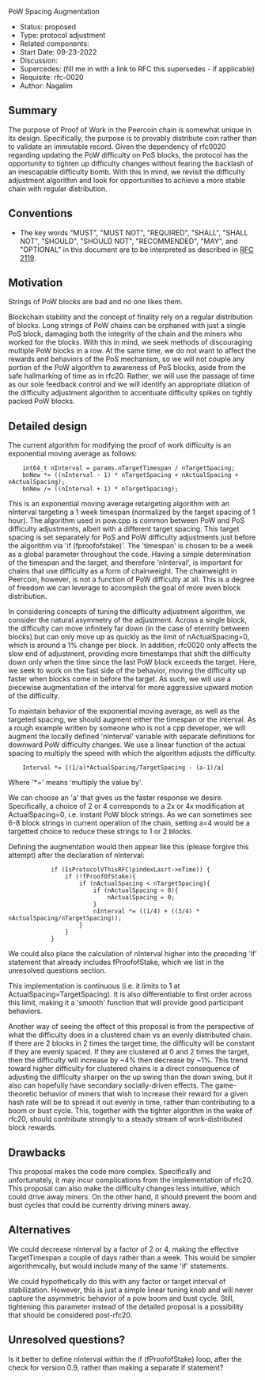  PoW Spacing Augmentation

- Status: proposed
- Type: protocol adjustment
- Related components: 
- Start Date: 09-23-2022
- Discussion: 
- Supercedes: (fill me in with a link to RFC this supersedes - if applicable)
- Requisite: rfc-0020
- Author: Nagalim

## Summary

The purpose of Proof of Work in the Peercoin chain is somewhat unique in its design.
Specifically, the purpose is to provably distribute coin rather than to validate an immutable record.
Given the dependency of rfc0020 regarding updating the PoW difficulty on PoS blocks, the protocol has the opportunity to tighten up difficulty changes without fearing the backlash of an inescapable difficulty bomb.
With this in mind, we revisit the difficulty adjustment algorithm and look for opportunities to achieve a more stable chain with regular distribution.

## Conventions
- The key words "MUST", "MUST NOT", "REQUIRED", "SHALL", "SHALL NOT", "SHOULD", "SHOULD NOT", "RECOMMENDED", "MAY", and "OPTIONAL" in this document are to be interpreted as described in [RFC 2119](http://tools.ietf.org/html/rfc2119).

## Motivation

Strings of PoW blocks are bad and no one likes them.

Blockchain stability and the concept of finality rely on a regular distribution of blocks.
Long strings of PoW chains can be orphaned with just a single PoS block, damaging both the integrity of the chain and the miners who worked for the blocks.
With this in mind, we seek methods of discouraging multiple PoW blocks in a row.
At the same time, we do not want to affect the rewards and behaviors of the PoS mechanism, so we will not couple any portion of the PoW algorithm to awareness of PoS blocks, aside from the safe hallmarking of time as in rfc20.
Rather, we will use the passage of time as our sole feedback control and we will identify an appropriate dilation of the difficulty adjustment algorithm to accentuate difficulty spikes on tightly packed PoW blocks.

## Detailed design

The current algorithm for modifying the proof of work difficulty is an exponential moving average as follows:

        int64_t nInterval = params.nTargetTimespan / nTargetSpacing;
        bnNew *= ((nInterval - 1) * nTargetSpacing + nActualSpacing + nActualSpacing);
        bnNew /= ((nInterval + 1) * nTargetSpacing);

This is an exponential moving average retargeting algorithm with an nInterval targeting a 1 week timespan (normalized by the target spacing of 1 hour).
The algorithm used in pow.cpp is common between PoW and PoS difficulty adjustments, albeit with a different target spacing.
This target spacing is set separately for PoS and PoW difficulty adjustments just before the algorithm via 'if (fproofofstake)'.
The 'timespan' is chosen to be a week as a global parameter throughout the code.
Having a simple determination of the timespan and the target, and therefore 'nInterval', is important for chains that use difficulty as a form of chainweight.
The chainweight in Peercoin, however, is not a function of PoW difficulty at all.
This is a degree of freedom we can leverage to accomplish the goal of more even block distribution.

In considering concepts of tuning the difficulty adjustment algorithm, we consider the natural asymmetry of the adjustment.
Across a single block, the difficulty can move infinitely far down (in the case of eternity between blocks) but can only move up as quickly as the limit of nActualSpacing=0, which is around a 1% change per block.
In addition, rfc0020 only affects the slow end of adjustment, providing more timestamps that shift the difficulty down only when the time since the last PoW block exceeds the target.
Here, we seek to work on the fast side of the behavior, moving the difficulty up faster when blocks come in before the target.
As such, we will use a piecewise augmentation of the interval for more aggressive upward motion of the difficulty.

To maintain behavior of the exponential moving average, as well as the targeted spacing, we should augment either the timespan or the interval.  As a rough example written by someone who is not a cpp developer, we will augment the locally defined 'nInterval' 
variable with separate definitions for downward PoW difficulty changes.
We use a linear function of the actual spacing to multiply the speed with which the algorithm adjusts the difficulty.

        Interval *= [(1/a)*ActualSpacing/TargetSpacing - (a-1)/a]

Where '*=' means 'multiply the value by'.

We can choose an 'a' that gives us the faster response we desire.
Specifically, a choice of 2 or 4 corresponds to a 2x or 4x modification at ActualSpacing=0, i.e. instant PoW block strings.
As we can sometimes see 6-8 block strings in current operation of the chain, setting a=4 would be a targetted choice to reduce these strings to 1 or 2 blocks.

Defining the augmentation would then appear like this (please forgive this attempt) after the declaration of nInterval:


                if (IsProtocolVThisRFC(pindexLasrt->nTime)) {
                    if (!fProofOfStake){
                        if (nActualSpacing < nTargetSpacing){
                            if (nActualSpacing < 0){
                                nActualSpacing = 0;
                            }
                            nInterval *= ((1/4) + ((3/4) * nActualSpacing/nTargetSpacing));
                        }
                    }
                }

We could also place the calculation of nInterval higher into the preceding 'if' statement that already includes fProofofStake, which we list in the unresolved questions section.

This implementation is continuous (i.e. it limits to 1 at ActualSpacing=TargetSpacing).  It is also differentiable to first order across this limit, making it a 'smooth' function that will provide good participant behaviors.

 Another way of seeing the effect of this proposal is from the perspective of what the difficulty does in a clustered chain vs an evenly distributed chain.
 If there are 2 blocks in 2 times the target time, the difficulty will be constant if they are evenly spaced.
 If they are clustered at 0 and 2 times the target, then the difficulty will increase by ~4% then decrease by ~1%.
 This trend toward higher difficulty for clustered chains is a direct consequence of adjusting the difficulty sharper on the up swing than the down swing, but it also can hopefully have secondary socially-driven effects.
 The game-theoretic behavior of miners that wish to increase their reward for a given hash rate will be to spread it out evenly in time, rather than contributing to a boom or bust cycle.
 This, together with the tighter algorithm in the wake of rfc20, should contribute strongly to a steady stream of work-distributed block rewards.

## Drawbacks

This proposal makes the code more complex.
Specifically and unfortunately, it may incur complications from the implementation of rfc20.
This proposal can also make the difficulty changes less intuitive, which could drive away miners.
On the other hand, it should prevent the boom and bust cycles that could be currently driving miners away.

## Alternatives

We could decrease nInterval by a factor of 2 or 4, making the effective TargetTimespan a couple of days rather than a week.
This would be simpler algorithmically, but would include many of the same 'if' statements.

We could hypothetically do this with any factor or target interval of stabilization.
However, this is just a simple linear tuning knob and will never capture the asymmetric behavior of a pow boom and bust cycle.
Still, tightening this parameter instead of the detailed proposal is a possibility that should be considered post-rfc20.

## Unresolved questions?

Is it better to define nInterval within the if (fProofofStake) loop, after the check for version 0.9, rather than making a separate if statement?
